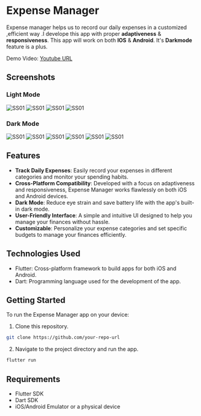 
# Expense Manager

Expense manager helps us to record our daily expenses in a customized ,efficient way .I develope this app with proper **adaptiveness** & **responsiveness**. This app will work on both **IOS** & **Android**. It's **Darkmode** feature is a plus.

Demo Video: [Youtube URL](https://www.youtube.com/watch?v=jErAEfA0xXw&ab_channel=SaregamaMusic)


## Screenshots

### Light Mode
![SS01](https://github.com/user-attachments/assets/6d56fc5b-d5c3-4dd3-bad0-5314ab46912e)
![SS01](https://github.com/user-attachments/assets/4c725bf3-2093-4d68-80f3-605bbd4bb555)
![SS01](https://github.com/user-attachments/assets/d636143a-b157-4a6d-bdb3-168474cec171)
![SS01](https://github.com/user-attachments/assets/25f80526-e0cf-44a4-baf9-766983b4d3c1)

### Dark Mode
![SS01](https://github.com/user-attachments/assets/3ed9ad68-bc45-44df-8598-1712c4566458)
![SS01](https://github.com/user-attachments/assets/eb1de84b-52c9-4b29-9948-694dabf2c09d)
![SS01](https://github.com/user-attachments/assets/7cfba9d5-0fd4-424e-820f-245ada2a5614)
![SS01](https://github.com/user-attachments/assets/6c904b93-860d-46ed-8301-3fcf432a5431)
![SS01](https://github.com/user-attachments/assets/34344864-654a-4045-968a-a9e6be15edcd)
![SS01](https://github.com/user-attachments/assets/da91434f-2ebf-443d-9716-94a0cfcc1a67)


## Features

- **Track Daily Expenses**: Easily record your expenses in different categories and monitor your spending habits.
- **Cross-Platform Compatibility**: Developed with a focus on adaptiveness and responsiveness, Expense Manager works flawlessly on both iOS and Android devices.
- **Dark Mode**: Reduce eye strain and save battery life with the app's built-in dark mode.
- **User-Friendly Interface**: A simple and intuitive UI designed to help you manage your finances without hassle.
- **Customizable**: Personalize your expense categories and set specific budgets to manage your finances efficiently.

## Technologies Used

- Flutter: Cross-platform framework to build apps for both iOS and Android.
- Dart: Programming language used for the development of the app.

## Getting Started

To run the Expense Manager app on your device:
1. Clone this repository.
```bash
git clone https://github.com/your-repo-url
```
2. Navigate to the project directory and run the app.

```bash
flutter run

```


## Requirements

- Flutter SDK
- Dart SDK
- iOS/Android Emulator or a physical device

